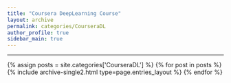 ```yaml
---
title: "Coursera DeepLearning Course"
layout: archive
permalink: categories/CourseraDL
author_profile: true
sidebar_main: true
---
```


<!-- 공백이 포함되어 있는 카테고리 이름의 경우 site.categories['a b c'] 이런식으로! -->

---

{% assign posts = site.categories['CourseraDL'] %}
{% for post in posts %} {% include archive-single2.html type=page.entries_layout %} {% endfor %}
